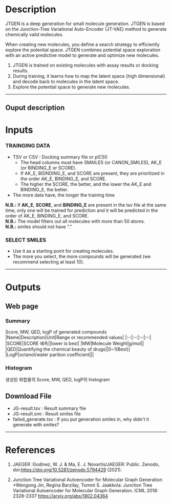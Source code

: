 # Description

JTGEN is a deep generation for small molecule generation. JTGEN is based on the Junction-Tree Variational Auto-Encoder (JT-VAE) method to generate chemically valid molecules.

When creating new molecules, you define a search strategy to efficiently explore the potential space. JTGEN combines potential space exploration with an active predictive model to generate and optimize new molecules.
1. JTGEN is trained on existing molecules with assay results or docking results.
2. During training, it learns how to map the latent space (high dimensional) and decode back to molecules in the latent space.
3. Explore the potential space to generate new molecules.

---
## Ouput description
# Inputs
### TRAINGING DATA
 - TSV or CSV : Docking summary file or pIC50
   - The head columns must have SMAILES (or CANON_SMILES), AK_E (or BINDING_E or SCORE).
   - If AK_E, BIDNDING_E, and SCORE are present, they are prioritized in the order AK_E, BINDING_E, and SCORE.
   - The higher the SCORE, the better, and the lower the AK_E and BINDING_E, the better.
 - The more data have, the longer the training time

**N.B.:** If **AK_E**, **SCORE**, and **BINDING_E** are present in the tsv file at the same time, only one will be trained for prediction and it will be predicted in the order of AK_E, BINDING_E, and SCORE. \
**N.B.:** The model filters out all molecules with more than 50 atoms.  \
**N.B.:** smiles should not have "."

### SELECT SMILES 
 - Use it as a starting point for creating molecules.
 - The more you select, the more compounds will be generated (we recommend selecting at least 10).

---
# Outputs
## Web page
### Summary
Score, MW, QED, logP of generated compounds
|Name|Description|Unit|Range or recommended values|
|:-:|:-:|:-:|:-:|
|SCORE|SCORE 예측||lower is best|
|MW|Molecule Weight|g/mol||
|QED|Quantifying the chemical beauty of drugs||0~1(Best)|
|LogP|octanol/water parition coefficient|||

### Histogram
생성된 화합물의 Score, MW, QED, logP의 histogram

## Download File
 - JG-result.tsv : Result summary file
 - JG-result.smi : Result smiles file
 - failed_generate.tsv : If you put generation smiles in, why didn't it generate with smiles?

---
# References
1. JAEGER :Godinez, W. J. & Ma, E. J. Novartis/JAEGER: Public. Zenodo, doi:https://doi.org/10.5281/zenodo.5794429 (2021).

2. Junction Tree Variational Autoencoder for Molecular Graph Generation\
*Wengong Jin, Regina Barzilay, Tommi S. Jaakkola: Junction Tree Variational Autoencoder for Molecular Graph Generation. ICML 2018: 2328-2337 https://arxiv.org/abs/1802.04364
